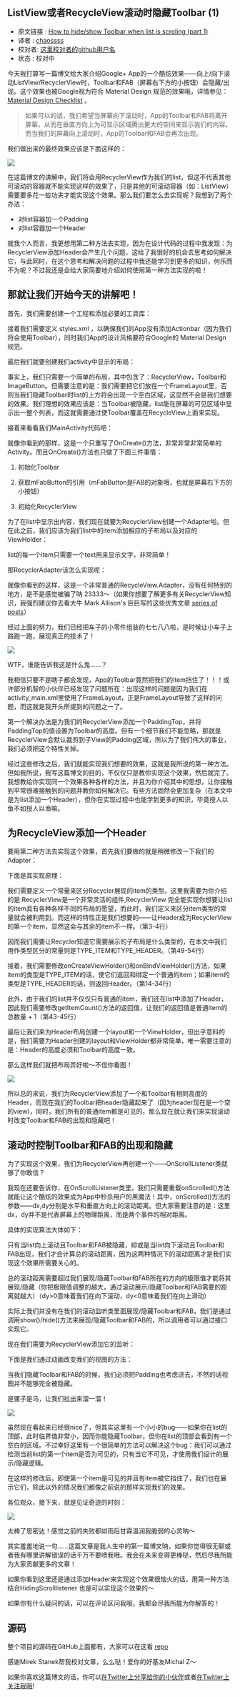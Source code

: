 ListView或者RecycleView滚动时隐藏Toolbar (1)
---

>
* 原文链接 : [How to hide/show Toolbar when list is scroling (part 1)](http://mzgreen.github.io/2015/02/15/How-to-hideshow-Toolbar-when-list-is-scroling%28part1%29/)
* 译者 : [chaossss](https://github.com/chaossss) 
* 校对者: [这里校对者的github用户名](github链接)  
* 状态 :  校对中


今天我打算写一篇博文给大家介绍Google+ App的一个酷炫效果——向上/向下滚动ListView/RecyclerView时，Toolbar和FAB（屏幕右下方的小按钮）会隐藏/出现。这个效果也被Google视为符合 Material Design 规范的效果哦，详情参见： [Material Design Checklist](http://android-developers.blogspot.com/2014/10/material-design-on-android-checklist.html) 。


> 如果可以的话，我们希望当屏幕向下滚动时，App的Toolbar和FAB将离开屏幕，从而在垂直方向上为可显示区域腾出更大的空间来显示我们的内容。而当我们的屏幕向上滚动时，App的Toolbar和FAB会再次出现。

我们做出来的最终效果应该是下面这样的：

![](http://mzgreen.github.io/images/1/demo_gif.gif)

在这篇博文的讲解中，我们将会用RecyclerView作为我们的list，但这不代表其他可滚动的容器就不能实现这样的效果了，只是其他的可滚动容器（如：ListView）需要要多花一些功夫才能实现这个效果。那么我们要怎么去实现呢？我想到了两个办法：

- 对list容器加一个Padding
- 对list容器加一个Header

就我个人而言，我更想用第二种方法去实现，因为在设计代码的过程中我发现：为RecyclerView添加Header会产生几个问题，这给了我很好的机会去思考如何解决它，与此同时，在这个思考和解决问题的过程中我还能学习到更多的知识，何乐而不为呢？不过我还是会给大家简要地介绍如何使用第一种方法实现的啦！

## 那就让我们开始今天的讲解吧！ 

首先，我们需要创建一个工程和添加必要的工具库：

接着我们需要定义 styles.xml ，以确保我们的App没有添加Actionbar（因为我们将会使用Toolbar），同时我们App的设计风格要符合Google的 Material Design 规范。

最后我们就要创建我们activity中显示的布局：

事实上，我们只需要一个简单的布局，其中包含了：RecyclerView，Toolbar和ImageButton。但需要注意的是：我们需要把它们放在一个FrameLayout里，否则当我们隐藏Toolbar时list的上方将会出现一个空白区域，这显然不会是我们想要的效果。我们理想的效果应该是：当Toolbar被隐藏，list能在屏幕的可见区域中显示出一整个列表，而这就需要通过使Toolbar覆盖在RecycleView上面来实现。

接着来看看我们MainActivity代码吧：

就像你看到的那样，这是一个只重写了OnCreate()方法，非常非常非常简单的Activity。而且OnCreate()方法也只做了下面三件事情：

1. 初始化Toolbar

1. 获取mFabButton的引用（mFabButton是FAB的对象哦，也就是屏幕右下方的小按钮）

1. 初始化RecyclerView

为了在list中显示出内容，我们现在就要为RecyclerView创建一个Adapter啦。但在此之前，我们应该为我们list中的item添加相应的子布局以及对应的ViewHolder：

list的每一个item只需要一个text用来显示文字，非常简单！

那RecyclerAdapter该怎么实现呢：

就像你看到的这样，这是一个非常普通的RecycleView.Adapter，没有任何特别的地方，是不是感觉被骗了呐  23333～（如果你想要了解更多有关RecyclerView知识，我强烈建议你去看大牛 Mark Allison's 巨巨写的这些优秀文章 [series of posts](https://blog.stylingandroid.com/material-part-4/)）

经过上面的努力，我们已经把车子的小零件组装的七七八八啦，是时候让小车子上路跑一跑，展现真正的技术了！

![](http://mzgreen.github.io/images/1/clipped.png)

WTF，谁能告诉我这是什么鬼……？

我相信只要不是瞎子都会发现，App的Toolbar竟然把我们的item挡住了！！！或许部分机智的小伙伴已经发现了问题所在：出现这样的问题是因为我们在activity_main.xml里使用了FrameLayout，正是FrameLayout导致了这样的问题，而这就是我开头所提到的问题之一了。

第一个解决办法是为我们的RecyclerView添加一个PaddingTop，并将PaddingTop的值设置为Toolbar的高度。但有一个细节我们不能忽略，那就是RecyclerView会默认裁剪到子View的Padding区域，所以为了我们伟大的事业，我们必须把这个特性关掉。

经过这些修改之后，我们就能实现我们想要的效果，这就是我所说的第一种方法。但如我所说，我写这篇博文的目的，不仅仅只是教你实现这个效果，然后就完了。我想教给你实现同一个效果各种各样的方法，并且为你介绍其中的思想，让你接触到平常很难接触到的问题并教你如何解决它。有些方法固然会更加复杂（在本文中是为list添加一个Header），但你在实现过程中也能学到更多的知识，毕竟授人以鱼不如授人以渔嘛。

## 为RecycleView添加一个Header


要用第二种方法去实现这个效果，首先我们要做的就是稍微修改一下我们的Adapter：

下面是其实现原理：

我们需要定义一个常量来区分Recycler展现的item的类型。这里我需要为你介绍的是:RecyclerView是一个非常灵活的组件,RecyclerView 完全能实现你想要让list的item具有各种各样不同的布局的愿望，而此时，我们定义来区分item类型的常量就会被利用到。而这样的特性正是我们想要的——让Header成为RecyclerView的第一个item，显然这会与其余的item不一样。（第3-4行）

因而我们需要让Recycler知道它需要展示的子布局是什么类型的，在本文中我们用作类型区分的常量则是TYPE_ITEM和TYPE_HEADER。（第49-54行）

接着，我们需要修改onCreateViewHolder()和onBindViewHolder()方法，如果item的类型是TYPE_ITEM的话，使它们返回和绑定一个普通的item；如果item的类型是TYPE_HEADER的话，则返回Header。（第14-34行）

此外，由于我们的list并不仅仅只有普通的item，我们还在list中添加了Header，因此我们需要修改getItemCount()方法的返回值，让我们的返回值是普通item的总数量 + 1（第43-45行）

最后让我们来为Header布局创建一个layout和一个ViewHolder，但出乎意料的是，我们需要为Header创建的layout和ViewHolder都非常简单，唯一需要注意的是：Header的高度必须和Toolbar的高度一致。

那么这样我们就把布局弄好啦～不信你看图！

![](http://mzgreen.github.io/images/1/clipping_fixed.png)

所以总的来说，我们为RecyclerView添加了一个和Toolbar有相同高度的Header，而现在我们的Toolbar把header隐藏起来了（因为header现在是一个空的view)，同时，我们所有的普通item都是可见的。那么现在就让我们来实现滚动时改变Toolbar和FAB的出现和隐藏吧！

## 滚动时控制Toolbar和FAB的出现和隐藏 


为了实现这个效果，我们为RecyclerView再创建一个——OnScrollListener类就够了你敢信？

我现在还要告诉你，在OnScrollListener类里，我们只需要重载onScrolled()方法就能让这个酷炫的效果成为App中秒杀用户的黑魔法！其中，onScrolled()方法的参数——dx,dy分别是水平和垂直方向上的滚动距离。但大家需要注意的是：这里dx，dy并不是代表屏幕上的物理距离，而是两个事件的相对距离。

具体的实现算法大体如下：

只有当list向上滚动且Toolbar和FAB被隐藏，抑或是当list向下滚动且Toolbar和FAB出现，我们才会计算总的滚动距离，因为这两种情况下的滚动距离才是我们实现这个效果所需要关心的。

总的滚动距离需要超过我们展现/隐藏Toolbar和FAB所在的方向的极限值才能将其展现/隐藏（你把极限值调整的越大，通过滚动展示/隐藏Toolbar和FAB需要的距离就越大）（dy>0意味着我们在向下滚动，dy<0意味着我们在向上滑动）

实际上我们并没有在我们的滚动监听类里面展现/隐藏Toolbar和FAB，我们是通过调用show()/hide()方法来展现/隐藏Toolbar和FAB的，所以调用者可以通过接口实现它。

现在我们需要为RecyclerView添加它的监听：

下面是我们通过动画改变我们的视图的方法：

当我们隐藏Toolbar和FAB的时候，我们必须把Padding也考虑进去，不然的话视图并不能够完全被隐藏。

是骡子是马，让我们拉出来溜一溜！

![](http://mzgreen.github.io/images/1/broken_gif.gif)

虽然现在看起来已经很nice了，但其实这里有一个小小的bug——如果你在list的顶部，此时临界值非常小，因而你能隐藏Toolbar，但你在list的顶部会看到有一个空白的区域。不过幸好这里有一个很简单的方法可以解决这个bug：我们可以通过检测当前list的第一个item是否为可见的，只有当它不可见，才使用我们设计的展示/隐藏逻辑。

在这样的修改后，即使第一个item是可见的并且有item被它挡住了，我们也在展示它们，除此以外的情况我们都像之前说的那样实现我们的效果。

各位观众，接下来，就是见证奇迹的时刻：

![](http://mzgreen.github.io/images/1/demo_gif.gif)

太棒了思密达！感觉之前的失败都如雨后甘霖温润我脆弱的心灵呐～

其实羞羞地说一句……这篇文章是我人生中的第一篇博文呐，如果你觉得很无聊或者我有哪里讲解错误的话千万不要喷我哦。我会在未来变得更棒哒，然后尽我所能为大家贡献更多的文章！

如果你看到这里还是通过添加Header来实现这个效果很恼火的话，用第一种方法结合HidingScrolllistener 也是可以实现这个效果的～

如果你有什么疑问的话，可以在评论区问我哦，我都会尽我所能为你解答的！

## 源码 

整个项目的源码在GitHub上面都有，大家可以在这看 [repo](https://github.com/mzgreen/HideOnScrollExample)

感谢Mirek Stanek帮我校对文章，么么哒！爱你的好基友Michal Z～

如果你喜欢这篇博文的话，你可以[在Twitter上分享给你的小伙伴](https://twitter.com/intent/tweet?url=http://mzgreen.github.io/2015/02/15/How-to-hideshow-Toolbar-when-list-is-scroling(part1)/&text=How%20to%20hide/show%20Toolbar%20when%20list%20is%20scroling%20(part%201)&via=mzmzgreen)或者[在Twitter上关注我哦](https://twitter.com/mzmzgreen)!

